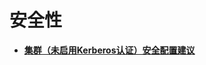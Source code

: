 # 安全性<a name="ZH-CN_TOPIC_0173179017"></a>

-   **[集群（未启用Kerberos认证）安全配置建议](集群（未启用Kerberos认证）安全配置建议.md)**  


